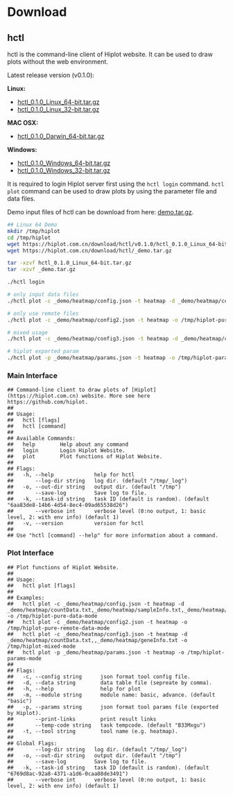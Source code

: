 # Download


## hctl

hctl is the command-line client of Hiplot website. It can be used to draw plots without the web environment.

Latest release version (v0.1.0):

**Linux:**

- [hctl_0.1.0_Linux_64-bit.tar.gz](https://hiplot.com.cn/download/hctl/v0.1.0/hctl_0.1.0_Linux_64-bit.tar.gz)
- [hctl_0.1.0_Linux_32-bit.tar.gz](https://hiplot.com.cn/download/hctl/v0.1.0/hctl_0.1.0_Linux_32-bit.tar.gz)

**MAC OSX:**

- [hctl_0.1.0_Darwin_64-bit.tar.gz](https://hiplot.com.cn/download/hctl/v0.1.0/hctl_0.1.0_Darwin_64-bit.tar.gz)


**Windows:**
- [hctl_0.1.0_Windows_64-bit.tar.gz](https://hiplot.com.cn/download/hctl/v0.1.0/hctl_0.1.0_Windows_64-bit.tar.gz)
- [hctl_0.1.0_Windows_32-bit.tar.gz](https://hiplot.com.cn/download/hctl/v0.1.0/hctl_0.1.0_Windows_32-bit.tar.gz)

It is required to login Hiplot server first using the `hctl login` command. `hctl plot` command can be used to draw plots by using the parameter file and data files.

Demo input files of hctl can be download from here: [demo.tar.gz](https://hiplot.com.cn/download/hctl/_demo.tar.gz).

```bash
## Linux 64 Demo
mkdir /tmp/hiplot
cd /tmp/hiplot
wget https://hiplot.com.cn/download/hctl/v0.1.0/hctl_0.1.0_Linux_64-bit.tar.gz
wget https://hiplot.com.cn/download/hctl/_demo.tar.gz

tar -xzvf hctl_0.1.0_Linux_64-bit.tar.gz
tar -xzvf _demo.tar.gz

./hctl login

# only input data files
./hctl plot -c _demo/heatmap/config.json -t heatmap -d _demo/heatmap/countData.txt,_demo/heatmap/sampleInfo.txt,_demo/heatmap/geneInfo.txt -o /tmp/hiplot-pure-data-mode

# only use remote files
./hctl plot -c _demo/heatmap/config2.json -t heatmap -o /tmp/hiplot-pure-remote-data-mode

# mixed usage
./hctl plot -c _demo/heatmap/config3.json -t heatmap -d _demo/heatmap/countData.txt,,_demo/heatmap/geneInfo.txt -o /tmp/hiplot-mixed-mode

# hiplot exported param
./hctl plot -p _demo/heatmap/params.json -t heatmap -o /tmp/hiplot-params-mode
```

### Main Interface


```
## Command-line client to draw plots of [Hiplot](https://hiplot.com.cn) website. More see here https://github.com/hiplot.
## 
## Usage:
##   hctl [flags]
##   hctl [command]
## 
## Available Commands:
##   help        Help about any command
##   login       Login Hiplot Website.
##   plot        Plot functions of Hiplot Website.
## 
## Flags:
##   -h, --help             help for hctl
##       --log-dir string   log dir. (default "/tmp/_log")
##   -o, --out-dir string   output dir. (default "/tmp")
##       --save-log         Save log to file.
##   -k, --task-id string   task ID (default is random). (default "6aa83de8-14b6-4d54-8ec4-09ad65538d26")
##       --verbose int      verbose level (0:no output, 1: basic level, 2: with env info) (default 1)
##   -v, --version          version for hctl
## 
## Use "hctl [command] --help" for more information about a command.
```

### Plot Interface


```
## Plot functions of Hiplot Website.
## 
## Usage:
##   hctl plot [flags]
## 
## Examples:
##   hctl plot -c _demo/heatmap/config.json -t heatmap -d _demo/heatmap/countData.txt,_demo/heatmap/sampleInfo.txt,_demo/heatmap/geneInfo.txt -o /tmp/hiplot-pure-data-mode
##   hctl plot -c _demo/heatmap/config2.json -t heatmap -o /tmp/hiplot-pure-remote-data-mode
##   hctl plot -c _demo/heatmap/config3.json -t heatmap -d _demo/heatmap/countData.txt,,_demo/heatmap/geneInfo.txt -o /tmp/hiplot-mixed-mode
##   hctl plot -p _demo/heatmap/params.json -t heatmap -o /tmp/hiplot-params-mode
## 
## Flags:
##   -c, --config string      json format tool config file.
##   -d, --data string        data table file (sepreate by comma).
##   -h, --help               help for plot
##   -m, --module string      module name: basic, advance. (default "basic")
##   -p, --params string      json format tool params file (exported by Hiplot).
##       --print-links        print result links
##       --temp-code string   task tempcode. (default "B33Mxgu")
##   -t, --tool string        tool name (e.g. heatmap).
## 
## Global Flags:
##       --log-dir string   log dir. (default "/tmp/_log")
##   -o, --out-dir string   output dir. (default "/tmp")
##       --save-log         Save log to file.
##   -k, --task-id string   task ID (default is random). (default "6769d8ac-92a8-4371-a1d6-0caa08de3491")
##       --verbose int      verbose level (0:no output, 1: basic level, 2: with env info) (default 1)
```
